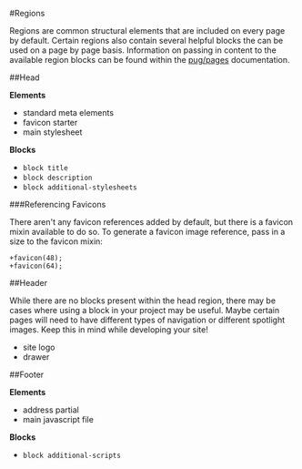 #Regions

Regions are common structural elements that are included on every page by default. Certain regions also contain several helpful blocks the can be used on a page by page basis. Information on passing in content to the available region blocks can be found within the [pug/pages](https://github.com/mimoduo/Mimogear/blob/master/docs/pug/pages.md) documentation.

##Head

**Elements**

* standard meta elements
* favicon starter
* main stylesheet

**Blocks**

* `block title`
* `block description`
* `block additional-stylesheets`

###Referencing Favicons

There aren't any favicon references added by default, but there is a favicon mixin available to do so. To generate a favicon image reference, pass in a size to the favicon mixin:

```pug
+favicon(48);
+favicon(64);
```

##Header

While there are no blocks present within the head region, there may be cases where using a block in your project may be useful. Maybe certain pages will need to have different types of navigation or different spotlight images. Keep this in mind while developing your site!

* site logo
* drawer

##Footer

**Elements**

* address partial
* main javascript file

**Blocks**

* `block additional-scripts`
